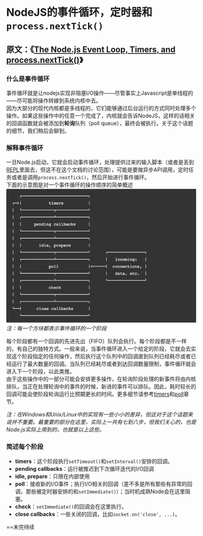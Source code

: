# NodeJS的事件循环，定时器和`process.nextTick()` #
## 原文：《[The Node.js Event Loop, Timers, and process.nextTick()](https://nodejs.org/en/docs/guides/event-loop-timers-and-nexttick/)》 ##
### 什么是事件循环 ###
事件循环就是让nodejs实现非阻塞I/O操作——尽管事实上Javascript是单线程的——尽可能将操作转嫁到系统内核中去。<br />
因为大部分的现代内核都是多线程的，它们能够通过后台运行的方式同时处理多个操作。如果这些操作中的任意一个完成了，内核就会告诉NodeJS，这样的话相关的回调函数就会被添加到**轮询**队列（poll queue），最终会被执行。关于这个话题的细节，我们稍后会聊到。

### 解释事件循环 ###
一旦Node.js启动，它就会启动事件循环，处理提供过来的输入脚本（或者是丢到[REPL](https://nodejs.org/api/repl.html#repl_repl)里面去，但这不在这个文档的讨论范围），可能是要做异步API调用，定时任务或者是调用`process.nextTick()`，然后开始进行事件循环。<br />
下面的示意图是对一个事件循环的操作顺序的简单概述<br />
![the event loop's order of operations](/img/OrderOfOperations.png)<br />
_注：每一个方块都表示事件循环的一个阶段_

每个阶段都有一个回调的先进先出（FIFO）队列会执行。每个阶段都是不一样的，有自己的独特方式。一般来说，当事件循环进入一个给定的阶段，它就会去实现这个阶段指定的任何操作，然后执行这个队列中的回调直到队列已经耗尽或者已经运行了最大数量的回调。当队列已经耗尽或者到达回调数量限制，事件循环就会进入下一个阶段，以此类推。<br />
由于这些操作中的一部分可能会安排更多操作，在轮询阶段处理的新事件将由内核排队，当正在处理轮询中的事件的时候，新进的事件可以排队。因此，耗时较长的回调可能会使阶段轮询运行比预期更长的时间。更多细节请参考[timers](https://nodejs.org/en/docs/guides/event-loop-timers-and-nexttick/#timers)和[poll](https://nodejs.org/en/docs/guides/event-loop-timers-and-nexttick/#poll)章节。

_注：在Windows和Unix/Linux中的实现有一些小小的差异，但这对于这个话题来说并不重要。最重要的部分在这里，实际上一共有七到八步，但我们关心的，也是Node.js实际上用到的，也就是以上这些。_

### 简述每个阶段 ###
+ **timers**：这个阶段执行`setTimeout()`和`setInterval()`安排的回调。
+ **pending callbacks**：运行被推迟到下次循环迭代的I/O回调
+ **idle, prepare**：只限在内部使用
+ **poll**：接收新的I/O事件；执行I/O相关的回调（差不多是所有那些有异常的回调，那些被定时器安排的和`setImmediate()`）；当时机成熟Node会在这里阻塞。
+ **check**：`setImmediate()`的回调会在这里执行。
+ **close callbacks**：一些关闭的回调，比如`socket.on('close', ...)`。

==未完待续
